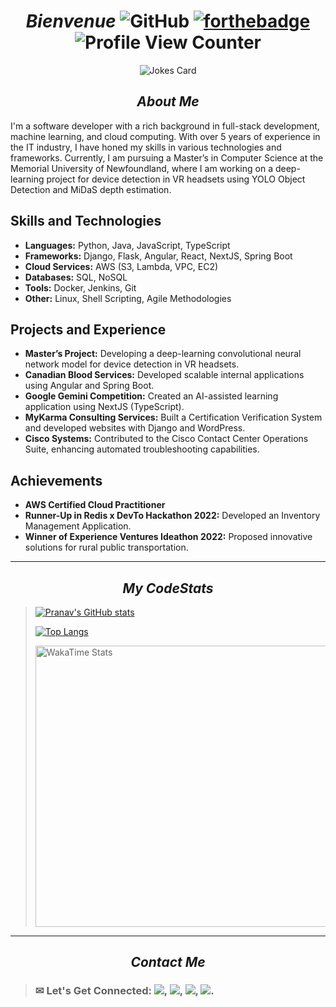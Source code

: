 <div align="center">
  
# _Bienvenue_ ![GitHub](https://img.shields.io/badge/github-%23121011.svg?style=for-the-badge&logo=github&logoColor=white)   [![forthebadge](https://forthebadge.com/images/badges/built-with-love.svg)](https://forthebadge.com) ![Profile View Counter](https://komarev.com/ghpvc/?username=pranavarora1895)

![Jokes Card](https://readme-jokes.vercel.app/api/?theme=radical)
  </div>

  <div align="center">
  
  _<h2 align="center">About Me</h2>_

  </div>
I'm a software developer with a rich background in full-stack development, machine learning, and cloud computing. With over 5 years of experience in the IT industry, I have honed my skills in various technologies and frameworks. Currently, I am pursuing a Master’s in Computer Science at the Memorial University of Newfoundland, where I am working on a deep-learning project for device detection in VR headsets using YOLO Object Detection and MiDaS depth estimation.

## Skills and Technologies

- **Languages:** Python, Java, JavaScript, TypeScript
- **Frameworks:** Django, Flask, Angular, React, NextJS, Spring Boot
- **Cloud Services:** AWS (S3, Lambda, VPC, EC2)
- **Databases:** SQL, NoSQL
- **Tools:** Docker, Jenkins, Git
- **Other:** Linux, Shell Scripting, Agile Methodologies

## Projects and Experience

- **Master’s Project:** Developing a deep-learning convolutional neural network model for device detection in VR headsets.
- **Canadian Blood Services:** Developed scalable internal applications using Angular and Spring Boot.
- **Google Gemini Competition:** Created an AI-assisted learning application using NextJS (TypeScript).
- **MyKarma Consulting Services:** Built a Certification Verification System and developed websites with Django and WordPress.
- **Cisco Systems:** Contributed to the Cisco Contact Center Operations Suite, enhancing automated troubleshooting capabilities.

## Achievements

- **AWS Certified Cloud Practitioner**
- **Runner-Up in Redis x DevTo Hackathon 2022:** Developed an Inventory Management Application.
- **Winner of Experience Ventures Ideathon 2022:** Proposed innovative solutions for rural public transportation.

---
 
_<h2 align="center">My CodeStats</h2>_
  
> <a>[![Pranav's GitHub stats](https://github-readme-stats-sigma-five.vercel.app/api?username=pranavarora1895&theme=radical&show_icons=true&line_height=20&count_private=true)](https://github.com/pranavarora1895?tab=repositories)</a>  
>  
> <a>[![Top Langs](https://github-readme-stats-sigma-five.vercel.app/api/top-langs/?username=pranavarora1895&layout=compact&theme=radical)](https://github.com/pranavarora1895?tab=repositories)</a>
>
><img src="https://wakatime.com/share/@pranavarora1895/697245fe-296e-4655-8579-ceb28b68f68c.png" alt="WakaTime Stats" height=450 width=600></img>
---

_<h2 align="center">Contact Me</h2>_

> ### ✉ Let's Get Connected: [<img src="https://img.shields.io/badge/Gmail-D14836?style=for-the-badge&logo=gmail&logoColor=white"/>](mailto:aurorapranav187@gmail.com), [<img src="https://img.shields.io/badge/LinkedIn-0077B5?style=for-the-badge&logo=linkedin&logoColor=white"/>](https://www.linkedin.com/in/pranav-arora-354b71bb), [<img src="https://img.shields.io/badge/Instagram-E4405F?style=for-the-badge&logo=instagram&logoColor=white"/>](https://www.instagram.com/arorapranav187/), [<img src = "https://img.shields.io/badge/Facebook-1877F2?style=for-the-badge&logo=facebook&logoColor=white"/>](https://www.facebook.com/cosmicpranav007/).
